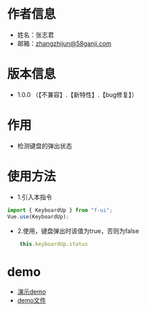 # 作者信息
* 姓名：张志君
* 邮箱：zhangzhijun@58ganji.com

# 版本信息
* 1.0.0 （【不兼容】.【新特性】.【bug修复】）

# 作用
* 检测键盘的弹出状态

# 使用方法
* 1.引入本指令

```javascript
import { KeyboardUp } from "f-ui";
Vue.use(KeyboardUp);
```
* 2.使用，键盘弹出时该值为true，否则为false
```javascript
    this.keyboardUp.status
```

# demo
- [演示demo](http://fangfe.58v5.cn/f-ui/demo/index.html#/keyboard-up)
- [demo文件](http://gitlab.58corp.com/fangfe/f-ui/blob/master/src/keyborad-up/demo/Demo.vue)